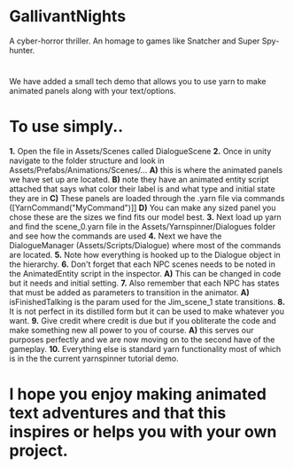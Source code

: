 # GallivantNights
A cyber-horror thriller. An homage to games like Snatcher and Super Spy-hunter.

# 
 
We have added a small tech demo that allows you to use yarn to make animated panels along with your text/options.

# To use simply..
**1.**  Open the file in Assets/Scenes called DialogueScene
**2.** Once in unity navigate to the folder structure and look in Assets/Prefabs/Animations/Scenes/...
  **A)** this is where the animated panels we have set up are located.
  **B)** note they have an animated entity script attached that says what color their label is and what type and initial state they are in
  **C)** These panels are loaded through the .yarn file via commands ([YarnCommand("MyCommand")]]
  **D)** You can make any sized panel you chose these are the sizes we find fits our model best.
**3.** Next load up yarn and find the scene_0.yarn file in the Assets/Yarnspinner/Dialogues folder and see how the commands are used
**4.** Next we have the DialogueManager (Assets/Scripts/Dialogue) where most of the commands are located.
**5.** Note how everything is hooked up to the Dialogue object in the hierarchy.
**6.** Don't forget that each NPC scenes needs to be noted in the AnimatedEntity script in the inspector.
  **A)** This can be changed in code but it needs and initial setting.
**7.** Also remember that each NPC has states that must be added as parameters to transition in the animator.
  **A)** isFinishedTalking is the param used for the Jim_scene_1 state transitions.
**8.** It is not perfect in its distilled form but it can be used to make whatever you want. 
**9.** Give credit where credit is due but if you obliterate the code and make something new all power to you of course.
  **A)** this serves our purposes perfectly and we are now moving on to the second have of the gameplay.
**10.** Everything else is standard yarn functionality most of which is in the the current yarnspinner tutorial demo.

# I hope you enjoy making animated text adventures and that this inspires or helps you with your own project.
